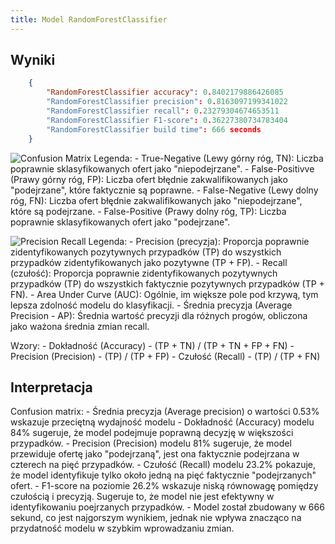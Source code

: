 ```yaml
---
title: Model RandomForestClassifier
---
```



## Wyniki

```json
    {
        "RandomForestClassifier accuracy": 0.8402179886426085
        "RandomForestClassifier precision": 0.8163097199341022
        "RandomForestClassifier recall": 0.23279304674653511
        "RandomForestClassifier F1-score": 0.36227380734783404
        "RandomForestClassifier build time": 666 seconds
    }
```


![Confusion Matrix](/confusion-matrix-logistics-regression.png)
Legenda:
    - True-Negative (Lewy górny róg, TN): Liczba poprawnie sklasyfikowanych ofert jako "niepodejrzane".
    - False-Positivve (Prawy górny róg, FP): Liczba ofert błędnie zakwalifikowanych jako "podejrzane", które faktycznie są poprawne.
    - False-Negative (Lewy dolny róg, FN): Liczba ofert błędnie zakwalifikowanych jako "niepodejrzane", które są podejrzane.
    - False-Positive (Prawy dolny róg, TP): Liczba poprawnie sklasyfikowanych ofert jako "podejrzane".

![Precision Recall](/precision-recall-logistics-regression.png)
Legenda:
    - Precision (precyzja): Proporcja poprawnie zidentyfikowanych pozytywnych przypadków (TP) do wszystkich przypadków zidentyfikowanych jako pozytywne (TP + FP).
    - Recall (czułość): Proporcja poprawnie zidentyfikowanych pozytywnych przypadków (TP) do wszystkich faktycznie pozytywnych przypadków (TP + FN).
    - Area Under Curve (AUC): Ogólnie, im większe pole pod krzywą, tym lepsza zdolność modelu do klasyfikacji.
    - Średnia precyzja (Average Precision - AP): Średnia wartość precyzji dla różnych progów, obliczona jako ważona średnia zmian recall.

Wzory:
    - Dokładność (Accuracy) -  (TP + TN) / (TP + TN + FP + FN)
    - Precision (Precision) -  (TP) / (TP + FP) 
    - Czułość (Recall) - (TP) / (TP + FN)
## Interpretacja

Confusion matrix:
    - Średnia precyzja (Average precision) o wartości 0.53% wskazuje przeciętną wydajność modelu
    - Dokładność (Accuracy) modelu  84% sugeruje, że model podejmuje poprawną decyzję w większości przypadków.
    - Precision (Precision) modelu  81% sugeruje, że model przewiduje ofertę jako "podejrzaną", jest ona faktycznie podejrzana w czterech na pięć przypadków.
    - Czułość (Recall) modelu 23.2% pokazuje, że model identyfikuje tylko około jedną na pięć faktycznie "podejrzanych" ofert.
    - F1-score na poziomie 26.2% wskazuje niską równowagę pomiędzy czułością i precyzją. Sugeruje to, że model nie jest efektywny w identyfikowaniu poejrzanych przypadków.
    - Model został zbudowany w 666 sekund, co jest najgorszym wynikiem, jednak nie wpływa znacząco na przydatność modelu w szybkim wprowadzaniu zmian.
